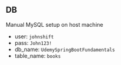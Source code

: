 ## DB
Manual MySQL setup on host machine
- user: ```johnshift```
- pass: ```John123!```
- db_name: ```UdemySpringBootFundamentals```
- table_name: ```books```
